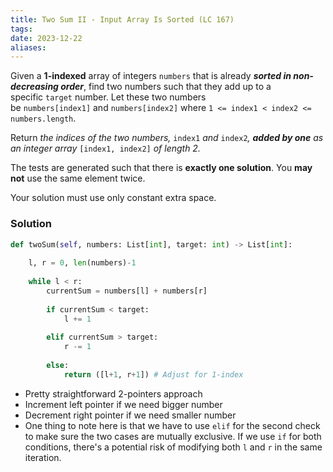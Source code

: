 ```yaml
---
title: Two Sum II - Input Array Is Sorted (LC 167)
tags: 
date: 2023-12-22
aliases:
---
```

Given a **1-indexed** array of integers `numbers` that is already **_sorted in non-decreasing order_**, find two numbers such that they add up to a specific `target` number. Let these two numbers be `numbers[index1]` and `numbers[index2]` where `1 <= index1 < index2 <= numbers.length`.

Return _the indices of the two numbers,_ `index1` _and_ `index2`_, **added by one** as an integer array_ `[index1, index2]` _of length 2._

The tests are generated such that there is **exactly one solution**. You **may not** use the same element twice.

Your solution must use only constant extra space.

### Solution

```python
def twoSum(self, numbers: List[int], target: int) -> List[int]:
	
	l, r = 0, len(numbers)-1
	
	while l < r:
		currentSum = numbers[l] + numbers[r]
		
		if currentSum < target:
			l += 1
			
		elif currentSum > target:
			r -= 1
		
		else:
			return ([l+1, r+1]) # Adjust for 1-index
```

- Pretty straightforward 2-pointers approach
- Increment left pointer if we need bigger number
- Decrement right pointer if we need smaller number
- One thing to note here is that we have to use `elif` for the second check to make sure the two cases are mutually exclusive. If we use `if` for both conditions, there's a potential risk of modifying both `l` and `r` in the same iteration.